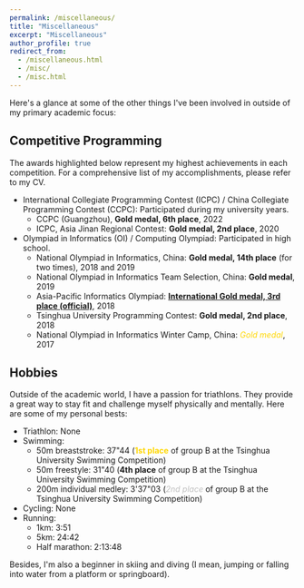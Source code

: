 ```yaml
---
permalink: /miscellaneous/
title: "Miscellaneous"
excerpt: "Miscellaneous"
author_profile: true
redirect_from: 
  - /miscellaneous.html
  - /misc/
  - /misc.html
---
```


Here's a glance at some of the other things I've been involved in outside of my primary academic focus:

## Competitive Programming

The awards highlighted below represent my highest achievements in each competition. For a comprehensive list of my accomplishments, please refer to my CV.

- International Collegiate Programming Contest (ICPC) / China Collegiate Programming Contest (CCPC): Participated during my university years.
  - CCPC (Guangzhou), **Gold medal, 6th place**, 2022
  - ICPC, Asia Jinan Regional Contest: **Gold medal, 2nd place**, 2020 
- Olympiad in Informatics (OI) / Computing Olympiad: Participated in high school. 
  - National Olympiad in Informatics, China: **Gold medal, 14th place** (for two times), 2018 and 2019
  - National Olympiad in Informatics Team Selection, China: **Gold medal**, 2019
  - Asia-Pacific Informatics Olympiad: <span style="color:gold">[**International Gold medal, 3rd place (official)**](https://apio2018.ru/results/official-contest/)</span>, 2018
  - Tsinghua University Programming Contest: **Gold medal, 2nd place**, 2018
  - National Olympiad in Informatics Winter Camp, China: <span style="color:gold">*Gold medal*</span>, 2017

## Hobbies

Outside of the academic world, I have a passion for triathlons. They provide a great way to stay fit and challenge myself physically and mentally. Here are some of my personal bests:
- Triathlon: None
- Swimming:  
  - 50m breaststroke: 37"44 (<span style="color:gold">**1st place**</span> of group B at the Tsinghua University Swimming Competition)
  - 50m freestyle: 31"40 (**4th place** of group B at the Tsinghua University Swimming Competition)
  - 200m individual medley: 3'37"03 (<span style="color:silver">*2nd place*</span> of group B at the Tsinghua University Swimming Competition)
- Cycling: None
- Running:
  - 1km: 3:51
  - 5km: 24:42
  - Half marathon: 2:13:48

Besides, I'm also a beginner in skiing and diving (I mean, jumping or falling into water from a platform or springboard).
